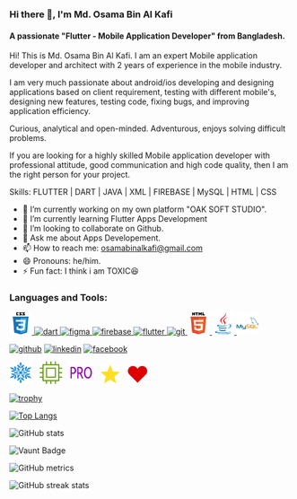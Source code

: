 ### Hi there 👋, I'm Md. Osama Bin Al Kafi
#### A passionate "Flutter - Mobile Application Developer" from Bangladesh.

Hi! This is Md. Osama Bin Al Kafi. I am an expert Mobile application developer and architect with 2 years of experience in the mobile industry.

I am very much passionate about android/ios developing and designing applications based on client requirement, testing with different mobile's, designing new features, testing code, fixing bugs, and improving application efficiency.

Curious, analytical and open-minded. Adventurous, enjoys solving difficult problems.

If you are looking for a highly skilled Mobile application developer with professional attitude, good communication and high code quality, then I am the right person for your project.

Skills: FLUTTER | DART | JAVA | XML | FIREBASE | MySQL | HTML  | CSS


- 🔭 I’m currently working on my own platform "OAK SOFT STUDIO". 
- 🌱 I’m currently learning Flutter Apps Development 
- 👯 I’m looking to collaborate on Github. 
- 💬 Ask me about Apps Developement. 
- 📫 How to reach me: osamabinalkafi@gmail.com 
- 😄 Pronouns: he/him. 
- ⚡ Fun fact: I think i am TOXIC😆 

<h3 align="left">Languages and Tools:</h3>
<p align="left"> <a href="https://www.w3schools.com/css/" target="_blank" rel="noreferrer"> <img src="https://raw.githubusercontent.com/devicons/devicon/master/icons/css3/css3-original-wordmark.svg" alt="css3" width="40" height="40"/> </a> <a href="https://dart.dev" target="_blank" rel="noreferrer"> <img src="https://www.vectorlogo.zone/logos/dartlang/dartlang-icon.svg" alt="dart" width="40" height="40"/> </a> <a href="https://www.figma.com/" target="_blank" rel="noreferrer"> <img src="https://www.vectorlogo.zone/logos/figma/figma-icon.svg" alt="figma" width="40" height="40"/> </a> <a href="https://firebase.google.com/" target="_blank" rel="noreferrer"> <img src="https://www.vectorlogo.zone/logos/firebase/firebase-icon.svg" alt="firebase" width="40" height="40"/> </a> <a href="https://flutter.dev" target="_blank" rel="noreferrer"> <img src="https://www.vectorlogo.zone/logos/flutterio/flutterio-icon.svg" alt="flutter" width="40" height="40"/> </a> <a href="https://git-scm.com/" target="_blank" rel="noreferrer"> <img src="https://www.vectorlogo.zone/logos/git-scm/git-scm-icon.svg" alt="git" width="40" height="40"/> </a> <a href="https://www.w3.org/html/" target="_blank" rel="noreferrer"> <img src="https://raw.githubusercontent.com/devicons/devicon/master/icons/html5/html5-original-wordmark.svg" alt="html5" width="40" height="40"/> </a> <a href="https://www.java.com" target="_blank" rel="noreferrer"> <img src="https://raw.githubusercontent.com/devicons/devicon/master/icons/java/java-original.svg" alt="java" width="40" height="40"/> </a> <a href="https://www.mysql.com/" target="_blank" rel="noreferrer"> <img src="https://raw.githubusercontent.com/devicons/devicon/master/icons/mysql/mysql-original-wordmark.svg" alt="mysql" width="40" height="40"/> </a> </p>



[<img src='https://cdn.jsdelivr.net/npm/simple-icons@3.0.1/icons/github.svg' alt='github' height='40'>](https://github.com/mdosamabinalkafi)  [<img src='https://cdn.jsdelivr.net/npm/simple-icons@3.0.1/icons/linkedin.svg' alt='linkedin' height='40'>](https://www.linkedin.com/in/osamabinalkafi/)  [<img src='https://cdn.jsdelivr.net/npm/simple-icons@3.0.1/icons/facebook.svg' alt='facebook' height='40'>](https://www.facebook.com/osamabinalkafi)  

<a href='https://archiveprogram.github.com/'><img src='https://raw.githubusercontent.com/acervenky/animated-github-badges/master/assets/acbadge.gif' width='40' height='40'></a> <a href='https://docs.github.com/en/developers'><img src='https://raw.githubusercontent.com/acervenky/animated-github-badges/master/assets/devbadge.gif' width='40' height='40'></a> <a href='https://github.com/pricing'><img src='https://raw.githubusercontent.com/acervenky/animated-github-badges/master/assets/pro.gif' width='40' height='40'></a> <a href='https://stars.github.com/'><img src='https://raw.githubusercontent.com/acervenky/animated-github-badges/master/assets/starbadge.gif' width='35' height='35'></a> <a href='https://docs.github.com/en/github/supporting-the-open-source-community-with-github-sponsors'><img src='https://raw.githubusercontent.com/acervenky/animated-github-badges/master/assets/sponsorbadge.gif' width='35' height='35'></a> 

[![trophy](https://github-profile-trophy.vercel.app/?username=mdosamabinalkafi)](https://github.com/ryo-ma/github-profile-trophy)

[![Top Langs](https://github-readme-stats.vercel.app/api/top-langs/?username=mdosamabinalkafi)](https://github.com/anuraghazra/github-readme-stats)

![GitHub stats](https://github-readme-stats.vercel.app/api?username=mdosamabinalkafi&show_icons=true&count_private=true)  

![Vaunt Badge](https://api.vaunt.dev/v1/github/entities/mdosamabinalkafi/contributions?format=svg&private=true)  

![GitHub metrics](https://metrics.lecoq.io/mdosamabinalkafi)  

![GitHub streak stats](https://streak-stats.demolab.com/?user=mdosamabinalkafi)  

